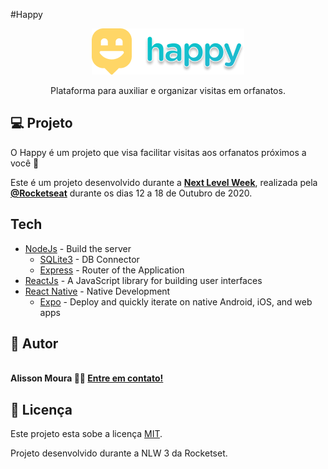 #Happy

<p align="center">
  <img src="./.github/Logo.png" />
</p>

<p align="center">
 Plataforma para auxiliar e organizar visitas em orfanatos. 
</p>

## 💻 Projeto

O Happy é um projeto que visa facilitar visitas aos orfanatos próximos a você 💜 

Este é um projeto desenvolvido durante a **[Next Level Week](https://nextlevelweek.com/)**, realizada pela **[@Rocketseat](https://github.com/Rocketseat)** durante os dias 12 a 18 de Outubro de 2020.

## Tech
- [NodeJs](https://nodejs.org/en/) - Build the server
  - [SQLite3](https://www.sqlite.org) - DB Connector
  - [Express](https://expressjs.com/) - Router of the Application
- [ReactJs](https://reactjs.org) - A JavaScript library for building user interfaces
- [React Native](https://reactnative.dev) - Native Development
  - [Expo](https://expo.io) - Deploy and quickly iterate on native Android, iOS, and web apps

## 🦸 Autor

 <img style="border-radius: 50%;" src="https://avatars2.githubusercontent.com/u/48321754?s=460&u=9faab799c661b3f1227c25e0233a2f30b699218a&v=4" width="100px;" alt=""/><br />
<b>Alisson Moura 👋🏽 [Entre em contato!](https://www.linkedin.com/in/alisson-mo-moura/) </b>
 
## 📝 Licença

Este projeto esta sobe a licença [MIT](./LICENSE).

Projeto desenvolvido durante a NLW 3 da Rocketset.
